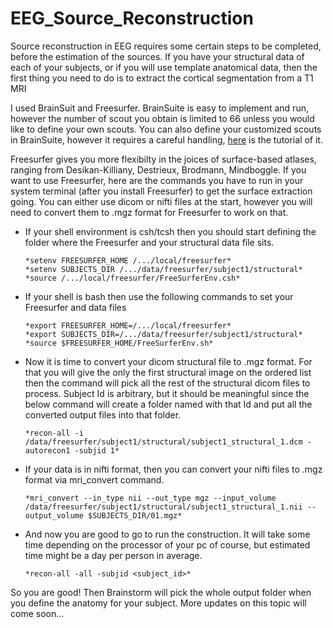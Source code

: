 # EEG_Source_Reconstruction


Source reconstruction in EEG requires some certain steps to be completed, before the estimation of the sources. If you have your structural data of each of your subjects, or if you will use template anatomical data, then the first thing you need to do is to extract the cortical segmentation from a T1 MRI

I used BrainSuit and Freesurfer. BrainSuite is easy to implement and run, however the number of scout you obtain is limited to 66 unless you would like to define your own scouts. You can also define your customized scouts in BrainSuite, however it requires a careful handling, [here](http://brainsuite.org/video-tutorials/custom-atlas/) is the tutorial of it. 

Freesurfer gives you more flexibilty in the joices of surface-based atlases, ranging from Desikan-Killiany, Destrieux, Brodmann, Mindboggle. If you want to use Freesurfer, here are the commands you have to run in your system terminal (after you install Freesurfer) to get the surface extraction going. You can either use dicom or nifti files at the start, however you will need to convert them to .mgz format for Freesurfer to work on that. 

- If your shell environment is csh/tcsh then you should start defining the folder where the Freesurfer and your structural data file sits.  

      *setenv FREESURFER_HOME /.../local/freesurfer*
      *setenv SUBJECTS_DIR /.../data/freesurfer/subject1/structural*
      *source /.../local/freesurfer/FreeSurferEnv.csh*


- If your shell is bash then use the following commands to set your Freesurfer and data files

      *export FREESURFER_HOME=/.../local/freesurfer*
      *export SUBJECTS_DIR=/.../data/freesurfer/subject1/structural*
      *source $FREESURFER_HOME/FreeSurferEnv.sh*

- Now it is time to convert your dicom structural file to .mgz format. For that you will give the only the first structural image on the ordered list then the command will pick all the rest of the structural dicom files to process. Subject Id is arbitrary, but it should be meaningful since the below command will create a folder named with that Id and put all the converted output files into that folder.

      *recon-all -i /data/freesurfer/subject1/structural/subject1_structural_1.dcm -autorecon1 -subjid 1*


- If your data is in nifti format, then you can convert your nifti files to .mgz format via mri_convert command.

      *mri_convert --in_type nii --out_type mgz --input_volume /data/freesurfer/subject1/structural/subject1_structural_1.nii --      output_volume $SUBJECTS_DIR/01.mgz*

- And now you are good to go to run the construction. It will take some time depending on the processor of your pc of course, but estimated time might be a day per person in average.

      *recon-all -all -subjid <subject_id>*

So you are good! Then Brainstorm will pick the whole output folder when you define the anatomy for your subject. More updates on this topic will come soon... 



